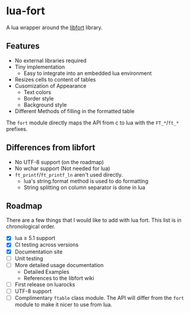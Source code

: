 # lua-fort

A lua wrapper around the [libfort](https://github.com/seleznevae/libfort) library.

## Features

- No external libraries required
- Tiny implementation
  - Easy to integrate into an embedded lua environment
- Resizes cells to content of tables
- Cusomization of Appearance
  - Text colors
  - Border style
  - Background style
- Different Methods of filling in the formatted table

The `fort` module directly maps the API from c to lua with the `FT_*`/`ft_*` prefixes.

## Differences from libfort

- No UTF-8 support (on the roadmap)
- No wchar support (Not needed for lua)
- `ft_printf`/`ft_printf_ln` aren't used directly.
  - lua's string.format method is used to do formatting
  - String splitting on column separator is done in lua

## Roadmap

There are a few things that I would like to add with lua fort. This list is in chronological order.

- [x] lua ≥ 5.1 support
- [x] CI testing across versions
- [X] Documentation site
- [ ] Unit testing
- [ ] More detailed usage documentation
  - Detailed Examples
  - References to the libfort wiki
- [ ] First release on luarocks
- [ ] UTF-8 support
- [ ] Complimentary `ftable` class module. The API will differ from the `fort` module to make it nicer to use from lua.
